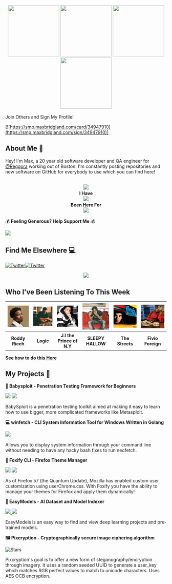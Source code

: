 <p align="center"> <img src="https://octodex.github.com/images/vinyltocat.png" height="160px" width="160px"> <img src="https://octodex.github.com/images/daftpunktocat-thomas.gif" height="160px" width="160px"> <img src="https://octodex.github.com/images/daftpunktocat-guy.gif" height="160px" width="160px"> <img src="https://octodex.github.com/images/Robotocat.png" height="160px" width="160px"></p>

Join Others and Sign My Profile!

[![https://smp.maxbridgland.com/card/34947910](https://smp.maxbridgland.com/sign/34947910)]

## About Me :wave:

Hey! I'm Max, a 20 year old software developer and QA engineer for [@Reggora](https://github.com/Reggora) working out of Boston. I'm constantly posting repositories and new software on GitHub for everybody to use which you can find here!

<p align="center">
  <br><img src="https://badges.pufler.dev/visits/M4cs/M4cs"><br><b>I Have<br><img src="https://badges.pufler.dev/repos/M4cs"><br>Been Here For</b><br><img src="https://badges.pufler.dev/years/M4cs"><br></p>

:moneybag: **Feeling Generous? Help Support Me** :moneybag:

<a href="https://github.com/sponsors/M4cs" target="_blank">
<img src="https://img.shields.io/static/v1?label=Sponsor&message=%E2%9D%A4&logo=GitHub&link=%3Curl%3E&color=f88379"></a>

## Find Me Elsewhere :computer:

<a href="https://twitter.com/maxbridgland" target="_blank"><img src="https://cdn2.iconfinder.com/data/icons/social-media-2199/64/social_media_isometric_6-twitter-512.png" height="120px" width="120px" alt="Twitter"></a><a href="https://www.linkedin.com/in/maxbridgland/" target="_blank"><img src="https://cdn2.iconfinder.com/data/icons/social-media-2199/64/social_media_isometric_14-linkedin-512.png" height="120px" width="120px" alt="Twitter"></a>

<p align="center">
  <img src="https://github-readme-stats.vercel.app/api/?username=M4cs&theme=prussian&show_icons=true&count_private=true">
</p>

## Who I've Been Listening To This Week

| <img src=https://raw.githubusercontent.com/M4cs/M4cs/master/artist_images/2eb7c27e82d508727370577dc86cb2ba.jpg> | <img src=https://raw.githubusercontent.com/M4cs/M4cs/master/artist_images/cb067447f51c1abcff6f6a7160837c0a.jpg> | <img src=https://raw.githubusercontent.com/M4cs/M4cs/master/artist_images/1fb5c17fa3e9d05a0d88810b37b0ae73.jpg> | <img src=https://raw.githubusercontent.com/M4cs/M4cs/master/artist_images/0e94aceeb12b2b7abcc3bc4f2234cddd.jpg> | <img src=https://raw.githubusercontent.com/M4cs/M4cs/master/artist_images/98174a3cd2f343cabf410e0d72696fc0.jpg> | <img src=https://raw.githubusercontent.com/M4cs/M4cs/master/artist_images/79bb11fe18a88cb0e566cc122358d90a.jpg>  |
| :---: | :---: | :---: | :---: | :---: | :---: |
| <b>Roddy Ricch</b> | <b>Logic</b> | <b>J.I the Prince of N.Y</b> | <b>SLEEPY HALLOW</b> | <b>The Streets</b> | <b>Fivio Foreign</b>  |


**See how to do this [Here](https://github.com/M4cs/M4cs/blob/master/myartists.md)**

## My Projects :pencil:

**:baby: Babysploit - Penetration Testing Framework for Beginners**

<a href="https://pepy.tech/project/babysploit"><img src="https://pepy.tech/badge/babysploit"></a> <a href="https://github.com/M4cs/BabySploit/stargazers"><img src="https://img.shields.io/github/stars/M4cs/BabySploit.svg" atl="Stars"></a>

BabySploit is a penetration testing toolkit aimed at making it easy to learn how to use bigger,
more complicated frameworks like Metasploit.

**:computer: winfetch - CLI System Information Tool for Windows Written in Golang**

<img src="https://img.shields.io/github/stars/M4cs/winfetch">

Allows you to display system information through your command line without needing to have any hacky bash fixes to run neofetch. 

**:fox_face: Foxify CLI - Firefox Theme Manager**

<a href="https://pepy.tech/project/foxify-cli"><img src="https://pepy.tech/badge/foxify-cli"></a> <a href="https://github.com/M4cs/foxify-cli/stargazers"><img src="https://img.shields.io/github/stars/M4cs/foxify-cli"></a>

As of Firefox 57 (the Quantum Update), Mozilla has enabled custom user customization using userChrome.css. With Foxify you have the ability to manage your themes for Firefox and apply them dynamically!

**:brain: EasyModels - AI Dataset and Model Indexer**

<a href="https://pepy.tech/project/easymodels" target="_blank"><img src="https://pepy.tech/badge/easymodels" /> <a href="https://github.com/M4cs/EasyModels/stargazers"><img src="https://img.shields.io/github/stars/M4cs/EasyModels.svg" atl="Stars"></a>
  
EasyModels is an easy way to find and view deep learning projects and pre-trained models.

**:framed_picture: Pixcryption - Cryptographically secure image ciphering algorithm**

![Stars](https://img.shields.io/github/stars/M4cs/pixcryption)

Pixcryption's goal is to offer a new form of steganography/encryption through imagery. It uses a random seeded UUID to generate a user_key which matches RGB perfect values to match to unicode characters. Uses AES OCB encryption.



